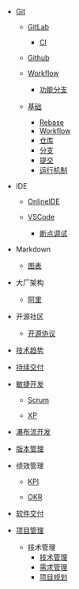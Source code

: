   - [Git](/Git/README.md)
    - [GitLab](/Git/GitLab/README.md)
      - [CI](/Git/GitLab/CI.md)
    - [Github](/Git/Github/README.md)
      
    - [Workflow](/Git/Workflow/README.md)
      - [功能分支](/Git/Workflow/功能分支.md)
    - [基础](/Git/基础/README.md)
      - [Rebase](/Git/基础/Rebase.md)
      - [Workflow](/Git/基础/Workflow.md)
      - [仓库](/Git/基础/仓库.md)
      - [分支](/Git/基础/分支.md)
      - [提交](/Git/基础/提交.md)
      - [运行机制](/Git/基础/运行机制.md)
  - IDE
    - [OnlineIDE](/IDE/OnlineIDE/README.md)
      
    - [VSCode](/IDE/VSCode/README.md)
      - [断点调试](/IDE/VSCode/断点调试.md)
  - Markdown
    - [图表](/Markdown/图表.md)
  - 大厂架构
    - [阿里](/大厂架构/阿里.md)
  - 开源社区
    - [开源协议](/开源社区/开源协议.md)
  - [技术趋势](/技术趋势/README.md)
    
  - [持续交付](/持续交付/README.md)
    
  - [敏捷开发](/敏捷开发/README.md)
    - [Scrum](/敏捷开发/Scrum/README.md)
      
    - [XP](/敏捷开发/XP/README.md)
      
  - [瀑布流开发](/瀑布流开发/README.md)
    
  - [版本管理](/版本管理/README.md)
    
  - 绩效管理
    - [KPI](/绩效管理/KPI/README.md)
      
    - [OKR](/绩效管理/OKR/README.md)
      
  - [软件交付](/软件交付/README.md)
    
  - [项目管理](/项目管理/README.md)
    - 技术管理
      - [技术管理](/项目管理/技术管理/技术管理.md)
      - [需求管理](/项目管理/技术管理/需求管理.md)
      - [项目规划](/项目管理/技术管理/项目规划.md)